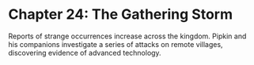 # Chapter 24: The Gathering Storm

Reports of strange occurrences increase across the kingdom. Pipkin and his companions investigate a series of attacks on remote villages, discovering evidence of advanced technology.
